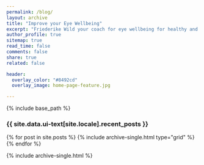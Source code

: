 ```yaml
---
permalink: /blog/
layout: archive
title: "Improve your Eye Wellbeing"
excerpt: "Friederike Wild your coach for eye wellbeing for healthy and vital vision."
author_profile: true
sitemap: true
read_time: false
comments: false
share: true
related: false

header:
  overlay_color: "#8492cd"
  overlay_image: home-page-feature.jpg

---
```


{% include base_path %}

<h3 class="archive__subtitle">{{ site.data.ui-text[site.locale].recent_posts }}</h3>

<div class="grid__wrapper">
  {% for post in site.posts %}
    {% include archive-single.html type="grid" %}
  {% endfor %}
</div>

{% include archive-single.html %}
